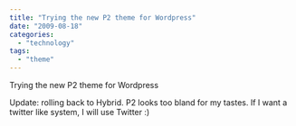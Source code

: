 ```yaml
---
title: "Trying the new P2 theme for Wordpress"
date: "2009-08-18"
categories: 
  - "technology"
tags: 
  - "theme"
---
```


Trying the new P2 theme for Wordpress

Update: rolling back to Hybrid. P2 looks too bland for my tastes. If I want a twitter like system, I will use Twitter :)
